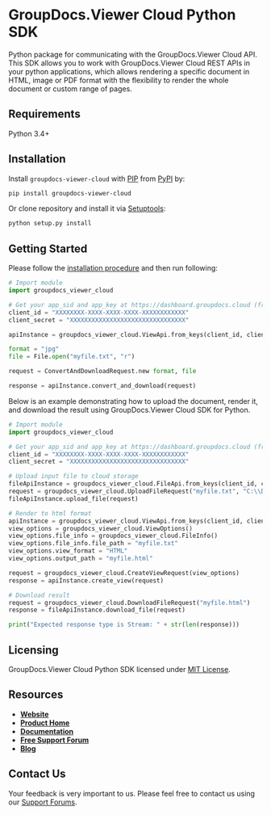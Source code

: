 # GroupDocs.Viewer Cloud Python SDK
Python package for communicating with the GroupDocs.Viewer Cloud API. This SDK allows you to work with GroupDocs.Viewer Cloud REST APIs in your python applications, which allows rendering a specific document in HTML, image or PDF format with the flexibility to render the whole document or custom range of pages.

## Requirements

Python 3.4+

## Installation
Install `groupdocs-viewer-cloud` with [PIP](https://pypi.org/project/pip/) from [PyPI](https://pypi.org/) by:

```sh
pip install groupdocs-viewer-cloud
```

Or clone repository and install it via [Setuptools](http://pypi.python.org/pypi/setuptools): 

```sh
python setup.py install
```

## Getting Started

Please follow the [installation procedure](#installation) and then run following:

```python
# Import module
import groupdocs_viewer_cloud

# Get your app_sid and app_key at https://dashboard.groupdocs.cloud (free registration is required).
client_id = "XXXXXXXX-XXXX-XXXX-XXXX-XXXXXXXXXXXX"
client_secret = "XXXXXXXXXXXXXXXXXXXXXXXXXXXXXXXX"

apiInstance = groupdocs_viewer_cloud.ViewApi.from_keys(client_id, client_secret)

format = "jpg"      
file = File.open("myfile.txt", "r")

request = ConvertAndDownloadRequest.new format, file

response = apiInstance.convert_and_download(request)
```

Below is an example demonstrating how to upload the document, render it, and download the result using GroupDocs.Viewer Cloud SDK for Python.


```python
# Import module
import groupdocs_viewer_cloud

# Get your app_sid and app_key at https://dashboard.groupdocs.cloud (free registration is required).
client_id = "XXXXXXXX-XXXX-XXXX-XXXX-XXXXXXXXXXXX"
client_secret = "XXXXXXXXXXXXXXXXXXXXXXXXXXXXXXXX"

# Upload input file to cloud storage
fileApiInstance = groupdocs_viewer_cloud.FileApi.from_keys(client_id, client_secret)
request = groupdocs_viewer_cloud.UploadFileRequest("myfile.txt", "C:\\Data\\myfile.txt")
fileApiInstance.upload_file(request)

# Render to html format
apiInstance = groupdocs_viewer_cloud.ViewApi.from_keys(client_id, client_secret)
view_options = groupdocs_viewer_cloud.ViewOptions()
view_options.file_info = groupdocs_viewer_cloud.FileInfo()
view_options.file_info.file_path = "myfile.txt"
view_options.view_format = "HTML"
view_options.output_path = "myfile.html"

request = groupdocs_viewer_cloud.CreateViewRequest(view_options)
response = apiInstance.create_view(request)

# Download result
request = groupdocs_viewer_cloud.DownloadFileRequest("myfile.html")
response = fileApiInstance.download_file(request)

print("Expected response type is Stream: " + str(len(response)))


```

## Licensing
GroupDocs.Viewer Cloud Python SDK licensed under [MIT License](http://github.com/groupdocs-viewer-cloud/groupdocs-viewer-cloud-python/LICENSE).

## Resources
+ [**Website**](https://www.groupdocs.cloud)
+ [**Product Home**](https://products.groupdocs.cloud/viewer)
+ [**Documentation**](https://docs.groupdocs.cloud/display/viewercloud/Home)
+ [**Free Support Forum**](https://forum.groupdocs.cloud/c/viewer)
+ [**Blog**](https://blog.groupdocs.cloud/category/viewer)

## Contact Us
Your feedback is very important to us. Please feel free to contact us using our [Support Forums](https://forum.groupdocs.cloud/c/viewer).